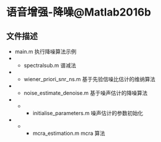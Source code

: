 # 语音增强-降噪@Matlab2016b

## 文件描述
-    main.m 执行降噪算法示例
-    -    spectralsub.m 谱减法
-    -    wiener_priori_snr_ns.m 基于先验信噪比估计的维纳算法
-    -    noise_estimate_denoise.m 基于噪声估计的降噪算法
-    -    -    initialise_parameters.m 噪声估计的参数初始化 
-    -    -    mcra_estimation.m mcra 算法


